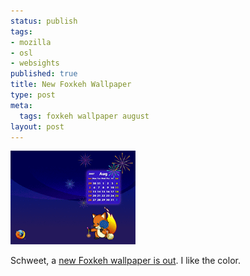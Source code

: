 ```yaml
--- 
status: publish
tags: 
- mozilla
- osl
- websights
published: true
title: New Foxkeh Wallpaper
type: post
meta: 
  tags: foxkeh wallpaper august
layout: post
---
```

<a href='http://www.foxkeh.com/downloads/wallpapers/' title='Foxkeh Wallpaper, August 2007'><img src='/media/wp/2007/08/foxkeh-wp-august07.png' alt='Foxkeh Wallpaper, August 2007' /></a>

Schweet, a <a href="http://www.foxkeh.com/blog/135/">new Foxkeh wallpaper is out</a>. I like the color.
